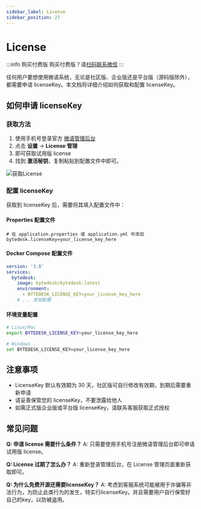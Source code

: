 ```yaml
---
sidebar_label: License
sidebar_position: 27
---
```


# License

:::info 购买付费版
购买付费版？请[扫码联系微信](/img/wechat.png)
:::

任何用户要想使用微语系统，无论是社区版、企业版还是平台版（源码版除外），都需要申请 licenseKey。本文档将详细介绍如何获取和配置 licenseKey。

## 如何申请 licenseKey

### 获取方法

1. 使用手机号登录官方 [微语管理后台](https://www.weiyuai.cn/admin)
2. 点击 **设置** -> **License 管理**
3. 即可获取试用版 license
4. 找到 **激活秘钥**，复制粘贴到配置文件中即可。

![获取License](/img/faq/faq_13_get_license.png)

### 配置 licenseKey

获取到 licenseKey 后，需要将其填入配置文件中：

#### Properties 配置文件

```properties
# 在 application.properties 或 application.yml 中添加
bytedesk.licenseKey=your_license_key_here
```

#### Docker Compose 配置文件

```yaml
version: '3.8'
services:
  bytedesk:
    image: bytedesk/bytedesk:latest
    environment:
      - BYTEDESK_LICENSE_KEY=your_license_key_here
    # ... 其他配置
```

#### 环境变量配置

```bash
# Linux/Mac
export BYTEDESK_LICENSE_KEY=your_license_key_here

# Windows
set BYTEDESK_LICENSE_KEY=your_license_key_here
```

## 注意事项

- LicenseKey 默认有效期为 30 天，社区版可自行修改有效期，到期后需要重新申请
- 请妥善保管您的 licenseKey，不要泄露给他人
- 如需正式版企业版或平台版 licenseKey，请联系客服获取正式授权

## 常见问题

**Q: 申请 license 需要什么条件？**
A: 只需要使用手机号注册微语管理后台即可申请试用版 license。

**Q: License 过期了怎么办？**
A: 重新登录管理后台，在 License 管理页面重新获取即可。

**Q: 为什么免费开源还需要licenseKey？**
A: 考虑到客服系统可能被用于诈骗等非法行为，为防止此类行为的发生，特实行licenseKey。并且需要用户自行保管好自己的key，以防被盗用。
